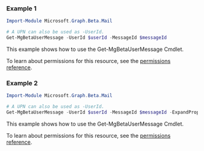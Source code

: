 ### Example 1

```powershellImport-Module Microsoft.Graph.Beta.Mail

# A UPN can also be used as -UserId.
Get-MgBetaUserMessage -UserId $userId -MessageId $messageId
```
This example shows how to use the Get-MgBetaUserMessage Cmdlet.
To learn about permissions for this resource, see the [permissions reference](/graph/permissions-reference).

### Example 2

```powershellImport-Module Microsoft.Graph.Beta.Mail

# A UPN can also be used as -UserId.
Get-MgBetaUserMessage -UserId $userId -MessageId $messageId -ExpandProperty "microsoft.graph.eventMessage/event"
```
This example shows how to use the Get-MgBetaUserMessage Cmdlet.
To learn about permissions for this resource, see the [permissions reference](/graph/permissions-reference).

